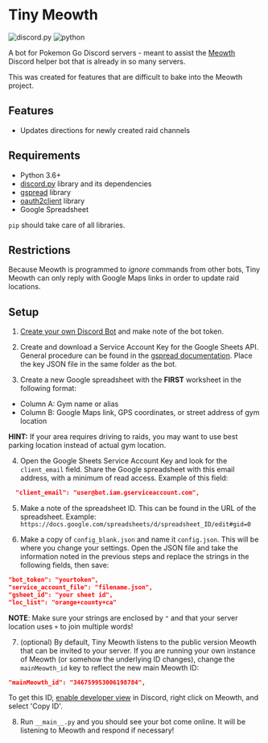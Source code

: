 # Tiny Meowth
![discord.py](https://img.shields.io/badge/discord.py-v0.16.6-green.svg)
![python](https://img.shields.io/badge/python-3.6-blue.svg)

A bot for Pokemon Go Discord servers - meant to assist the [Meowth](https://github.com/FoglyOgly/Meowth) Discord helper bot that is already in so many servers.

This was created for features that are difficult to bake into the Meowth project.

## Features
- Updates directions for newly created raid channels

## Requirements
- Python 3.6+
- [discord.py](https://github.com/Rapptz/discord.py) library and its dependencies
- [gspread](https://github.com/burnash/gspread) library
- [oauth2client](https://github.com/google/oauth2client/) library
- Google Spreadsheet

`pip` should take care of all libraries.

## Restrictions
Because Meowth is programmed to _ignore_ commands from other bots, Tiny Meowth can only reply with Google Maps links in order to update raid locations.

## Setup
1. [Create your own Discord Bot](https://discordapp.com/developers/applications/me) and make note of the bot token.

2. Create and download a Service Account Key for the Google Sheets API. General procedure can be found in the [gspread documentation](http://gspread.readthedocs.io/en/latest/oauth2.html). Place the key JSON file in the same folder as the bot.

3. Create a new Google spreadsheet with the **FIRST** worksheet in the following format:
  - Column A: Gym name or alias
  - Column B: Google Maps link, GPS coordinates, or street address of gym location

**HINT:** If your area requires driving to raids, you may want to use best parking location instead of actual gym location.

4. Open the Google Sheets Service Account Key and look for the `client_email` field. Share the Google spreadsheet with this email address, with a minimum of read access. Example of this field:
```json
  "client_email": "user@bot.iam.gserviceaccount.com",
```

5. Make a note of the spreadsheet ID. This can be found in the URL of the spreadsheet. Example:
`https://docs.google.com/spreadsheets/d/spreadsheet_ID/edit#gid=0`

6. Make a copy of `config_blank.json` and name it `config.json`. This will be where you change your settings. Open the JSON file and take the information noted in the previous steps and replace the strings in the following fields, then save:

```json
"bot_token": "yourtoken",
"service_account_file": "filename.json",
"gsheet_id": "your sheet id",
"loc_list": "orange+county+ca"
```
**NOTE**: Make sure your strings are enclosed by `"` and that your server location uses `+` to join multiple words!

7. (optional) By default, Tiny Meowth listens to the public version Meowth that can be invited to your server. If you are running your own instance of Meowth (or somehow the underlying ID changes), change the `mainMeowth_id` key to reflect the new main Meowth ID:

```json
"mainMeowth_id": "346759953006198784",
```
To get this ID, [enable developer view](https://support.discordapp.com/hc/en-us/articles/206346498-Where-can-I-find-my-User-Server-Message-ID-) in Discord, right click on Meowth, and select 'Copy ID'.

8. Run `__main__.py` and you should see your bot come online. It will be listening to Meowth and respond if necessary!
